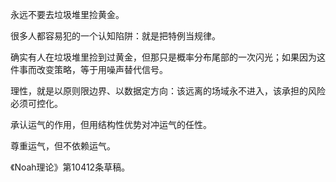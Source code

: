 永远不要去垃圾堆里捡黄金。

很多人都容易犯的一个认知陷阱：就是把特例当规律。

确实有人在垃圾堆里捡到过黄金，但那只是概率分布尾部的一次闪光；如果因为这件事而改变策略，等于用噪声替代信号。

理性，就是以原则限边界、以数据定方向：该远离的场域永不进入，该承担的风险必须可控化。

承认运气的作用，但用结构性优势对冲运气的任性。

尊重运气，但不依赖运气。

《Noah理论》第10412条草稿。
